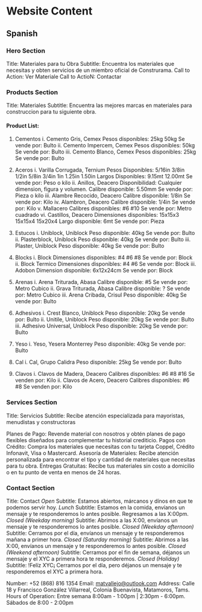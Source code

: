 # Website Content

## Spanish
### Hero Section
Title: Materiales para tu Obra
Subtitle: Encuentra los materiales que necesitas y obten servicios de un miembro oficial de Construrama.
Call to Action: Ver Materiale
Call to ActioN:  Contactar

### Products Section
Title: Materiales
Subtitle: Encuentra las mejores marcas en materiales para construccion para tu siguiente obra.

#### Product List:
1. Cementos
  i.    Cemento Gris, Cemex
        Pesos disponibles: 25kg 50kg
        Se vende por: Bulto
  ii.   Cemento Impercem, Cemex
        Pesos disponibles: 50kg
        Se vende por: Bulto
  iii.  Cemento Blanco, Cemex
        Pesos disponibles: 25kg
        Se vende por: Bulto

2. Aceros
  i.    Varilla Corrugada, Ternium
        Pesos Disponibles: 5/16in  3/8in 1/2in 5/8in 3/4in 1in 1.25in 1.50in
        Largos Disponibles: 9.15mt 12.00mt
        Se vende por: Peso o kilo
  ii.   Anillos, Deacero
        Disponibilidad: Cualquier dimension, figura y volumen.
        Calibre disponible: 5.50mm
        Se vende por: Pieza o kilo
  iii.  Alambre Recocido, Deacero
        Calibre disponible: 1/8in
        Se vende por: Kilo
  iv.   Alambron, Deacero
        Calibre disponible: 1/4in
        Se vende por: Kilo
  v.    Mallacero
        Calibres disponibles: #6 #10
        Se vende por: Metro cuadrado
  vi.   Castillos, Deacero
        Dimensiones disponibles: 15x15x3 15x15x4 15x20x4
        Largo disponible: 6mt
        Se vende por: Pieza

3. Estucos
  i.    Uniblock, Uniblock
        Peso disponible: 40kg
        Se vende por: Bulto
  ii.   Plasterblock, Uniblock
        Peso disponible: 40kg
        Se vende por: Bulto
  iii.  Plaster, Uniblock
        Peso disponible: 40kg
        Se vende por: Bulto

4. Blocks
  i.    Block
        Dimensiones disponibles: #4 #6 #8
        Se vende por: Block
  ii.   Block Termico
        Dimensiones disponibles: #4 #6
        Se vende por: Block
  iii.  Adobon
        Dimension disponible: 6x12x24cm
        Se vende por: Block

5. Arenas
  i.    Arena Triturada, Abasa
        Calibre disponible: #5
        Se vende por: Metro Cubico
  ii.   Grava Triturada, Abasa
        Calibre disponible: ?
        Se vende por: Metro Cubico
  iii.  Arena Cribada, Crisul
        Peso disponible: 40kg
        Se vende por: Bulto

6. Adhesivos
   i.   Crest Blanco, Uniblock
        Peso disponible: 20kg
        Se vende por: Bulto
   ii.  Unitile, Uniblock
        Peso disponible: 20kg
        Se vende por: Bulto
   iii. Adhesivo Universal, Uniblock
        Peso disponible: 20kg
        Se vende por: Bulto
7. Yeso
   i.   Yeso, Yesera Monterrey
        Peso disponible: 40kg
        Se vende por: Bulto

8. Cal
   i.   Cal, Grupo Calidra
        Peso disponible: 25kg
        Se vende por: Bulto

9. Clavos
   i.   Clavos de Madera, Deacero
        Calibres disponibles: #6 #8 #16
        Se venden por: Kilo
  ii.   Clavos de Acero, Deacero
        Calibres disponibles: #6 #8
        Se venden por: Kilo

### Services Section
Title: Servicios
Subtitle: Recibe atención especializada para mayoristas, menudistas y constructoras

Planes de Pago: Revende material con nosotros y obtén planes de pago flexibles diseñados para complementar tu historial crediticio.
Pagos con Crédito: Compra los materiales que necesitas con tu tarjeta Coppel, Crédito Infonavit, Visa o Mastercard.
Asesoría de Materiales: Recibe atención personalizada para encontrar el tipo y cantidad de materiales que necesitas para tu obra.
Entregas Gratuitas: Recibe tus materiales sin costo a domicilio o en tu punto de venta en menos de 24 horas.

### Contact Section
Title: Contact
_Open_
Subtitle: Estamos abiertos, márcanos y dínos en que te podemos servir hoy.
_Lunch_
Subtitle: Estamos en la comida, envíanos un mensaje y te responderemos lo antes posible. Regresamos a las X:00pm.
_Closed (Weekday morning)_
Subtitle: Abrimos a las X:00, envíanos un mensaje y te responderemos lo antes posible.
_Closed (Weekday afternoon)_
Subtitle: Cerramos por el día, envíanos un mensaje y te responderemos mañana a primer hora.
_Closed (Saturday morning)_
Subtitle: Abrimos a las X:00, envíanos un mensaje y te responderemos lo antes posible.
_Closed (Weekend afternoon)_
Subtitle: Cerramos por el fin de semana, déjanos un mensaje y el XYC a primera hora te responderemos.
_Closed (Holiday)_
Subtitle: !Felíz XYC¡ Cerramos por el día, pero déjanos un mensaje y te responderemos el XYC a primera hora.

Number: +52 (868) 816 1354
Email: matvallejo@outlook.com
Address: Calle 18 y Francisco González Villarreal, Colonia Buenavista, Matamoros, Tams.
Hours of Operation: Entre semana 8:00am - 1:00pm | 2:30pm - 6:00pm. Sábados de 8:00 - 2:00pm
